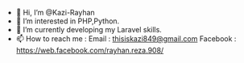 - 👋 Hi, I’m @Kazi-Rayhan
- 👀 I’m interested in PHP,Python.
- 🌱 I’m currently developing my Laravel skills.
- 📫 How to reach me :
 Email : thisiskazi849@gmail.com
 Facebook : https://web.facebook.com/rayhan.reza.908/

<!---
Kazi-Rayhan/Kazi-Rayhan is a ✨ special ✨ repository because its `README.md` (this file) appears on your GitHub profile.
You can click the Preview link to take a look at your changes.
--->
